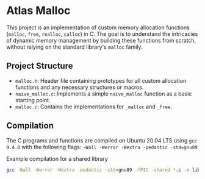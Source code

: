 # Atlas Malloc

This project is an implementation of custom memory allocation functions (`malloc`, `free`, `realloc`, `calloc`) in C. The goal is to understand the intricacies of dynamic memory management by building these functions from scratch, without relying on the standard library's `malloc` family.

## Project Structure

- `malloc.h`: Header file containing prototypes for all custom allocation functions and any necessary structures or macros.
- `naive_malloc.c`: Implements a simple `naive_malloc` function as a basic starting point.
- `malloc.c`: Contains the implementations for `_malloc` and `_free`.

## Compilation

The C programs and functions are compiled on Ubuntu 20.04 LTS using `gcc 9.4.0` with the following flags:
`-Wall -Werror -Wextra -pedantic -std=gnu89`

Example compilation for a shared library
```bash
gcc -Wall -Werror -Wextra -pedantic -std=gnu89 -fPIC -shared *.c -o libmymalloc.so
